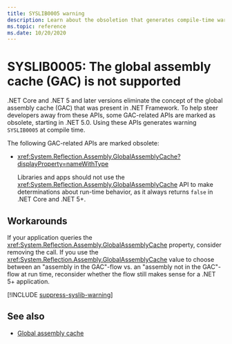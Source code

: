 ```yaml
---
title: SYSLIB0005 warning
description: Learn about the obsoletion that generates compile-time warning SYSLIB0005.
ms.topic: reference
ms.date: 10/20/2020
---
```

# SYSLIB0005: The global assembly cache (GAC) is not supported

.NET Core and .NET 5 and later versions eliminate the concept of the global assembly cache (GAC) that was present in .NET Framework. To help steer developers away from these APIs, some GAC-related APIs are marked as obsolete, starting in .NET 5.0. Using these APIs generates warning `SYSLIB0005` at compile time.

The following GAC-related APIs are marked obsolete:

- <xref:System.Reflection.Assembly.GlobalAssemblyCache?displayProperty=nameWithType>

  Libraries and apps should not use the <xref:System.Reflection.Assembly.GlobalAssemblyCache> API to make determinations about run-time behavior, as it always returns `false` in .NET Core and .NET 5+.

## Workarounds

If your application queries the <xref:System.Reflection.Assembly.GlobalAssemblyCache> property, consider removing the call. If you use the <xref:System.Reflection.Assembly.GlobalAssemblyCache> value to choose between an "assembly in the GAC"-flow vs. an "assembly not in the GAC"-flow at run time, reconsider whether the flow still makes sense for a .NET 5+ application.

[!INCLUDE [suppress-syslib-warning](includes/suppress-syslib-warning.md)]

## See also

- [Global assembly cache](../../../framework/app-domains/gac.md)
